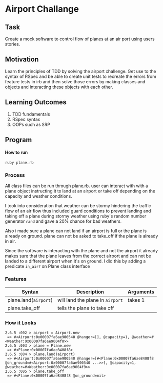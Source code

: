 # Airport Challange

## Task
Create a mock software to control flow of planes at an air port using users stories.

## Motivation
Learn the principles of TDD by solving the airport challenge. Get use to the syntax of RSpec and be able to create unit tests to recreate the errors from feature tests in irb and then solve those errors by making classes and objects and interacting these objects with each other.

## Learning Outcomes
1. TDD fundamentals
2. RSpec syntax
3. OOPs such as SRP

## Program

#### How to run
```zsh
ruby plane.rb
```
### Process
All class files can be run through plane.rb. user can interact with with a plane object instructing it to land at an airport or take off depending on the capacity and weather conditions.

I took into consideration that weather can be stormy hindering the traffic flow of an air flow thus included guard conditions to prevent landing and taking off a plane during stormy weather using ruby's random number generator `rand` and gave a 20% chance for bad weathers. 

Also i made sure a plane can not land if an airport is full or the plane is already on ground. plane can not be asked to take_off if the plane is already in air.

Since the software is interacting with the plane and not the airport it already makes sure that the plane leaves from the correct airport and can not be landed to a different airport when it's on ground. I did this by adding a predicate `in_air?` on Plane class interface 


### Features
| Syntax | Description | Arguments |
| --- | ----------- | -------- |
|  plane.land(`airport`)| will land the plane in `airport`| takes 1 |
| plane.take_off | tells the plane to take off | |

### How it Looks
```irb
2.6.5 :002 > airport = Airport.new
 => #<Airport:0x00007fa6ae900540 @hanger=[], @capacity=1, @weather=#<Weather:0x00007fa6ae9004f0>>
2.6.5 :003 > plane = Plane.new
 => #<Plane:0x00007fa6ae8408f8>
2.6.5 :004 > plane.land(airport)
 => #<Airport:0x00007fa6ae900540 @hanger=[#<Plane:0x00007fa6ae8408f8 @on_ground=#<Airport:0x00007fa6ae900540 ...>>], @capacity=1, @weather=#<Weather:0x00007fa6ae9004f0>>
2.6.5 :005 > plane.take_off
 => #<Plane:0x00007fa6ae8408f8 @on_ground=nil>
```